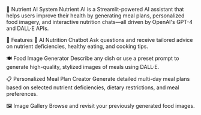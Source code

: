 🍎 Nutrient AI System
Nutrient AI is a Streamlit-powered AI assistant that helps users improve their health by generating meal plans, personalized food imagery, and interactive nutrition chats—all driven by OpenAI's GPT-4 and DALL·E APIs.

🧠 Features
💬 AI Nutrition Chatbot
Ask questions and receive tailored advice on nutrient deficiencies, healthy eating, and cooking tips.

🍽️ Food Image Generator
Describe any dish or use a preset prompt to generate high-quality, stylized images of meals using DALL·E.

📋 Personalized Meal Plan Creator
Generate detailed multi-day meal plans based on selected nutrient deficiencies, dietary restrictions, and meal preferences.

🖼️ Image Gallery
Browse and revisit your previously generated food images.
